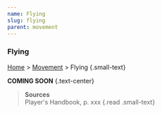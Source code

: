 ```yaml
---
name: Flying
slug: flying
parent: movement
---
```

### Flying
[Home](dm-operations-center) > [Movement](movement) > Flying {.small-text}

**COMING SOON** {.text-center}

> **Sources** <br/>
> Player's Handbook, p. xxx
{.read .small-text}
